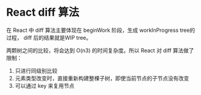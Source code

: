 # React diff 算法

在 React 中 diff 算法主要体现在 beginWork 阶段，生成 workInProgress tree的过程， diff 后的结果就是WIP tree。



两颗树之间的比较，将会达到 O(n3) 的时间复杂度。所以 React 对 diff 算法做了限制：

1. 只进行同级别比较
2. 元素类型改变时，直接重新构建整棵子树，即使当前节点的子节点没有改变
3. 可以通过 key 来复用节点





